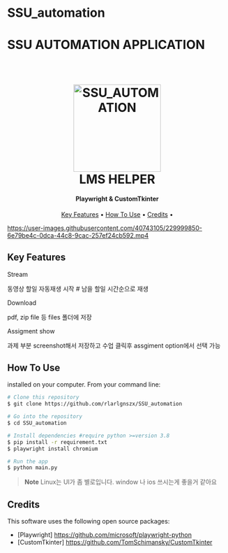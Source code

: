 # SSU_automation
<h1>SSU AUTOMATION APPLICATION</h1>
<h1 align="center">
  <br>
  <a href="http://www.amitmerchant.com/electron-markdownify"><img src="https://user-images.githubusercontent.com/40743105/229996166-6b76d8f1-40e6-4428-9efe-aa641d3073f3.png" alt="SSU_AUTOMATION" width="200"></a>
  <br>
  LMS HELPER
  <br>
</h1>

<h4 align="center">Playwright & CustomTkinter</h4>


<p align="center">
  <a href="#key-features">Key Features</a> •
  <a href="#how-to-use">How To Use</a> •
  <a href="#credits">Credits</a> •
</p>




https://user-images.githubusercontent.com/40743105/229999850-6e79be4c-0dca-44c8-9cac-257ef24cb592.mp4





## Key Features
Stream 
<div>
동영상 할일 자동재생 시작 # 남을 할일 시간순으로 재생
</div>

Download 
<div>
pdf, zip file 등 files 폴더에 저장
</div>

Assigment show 
<div>
과제 부분 screenshot해서 저장하고 수업 클릭후 assgiment option에서 선택 가능
</div>

## How To Use
installed on your computer. From your command line:

```bash
# Clone this repository
$ git clone https://github.com/rlarlgnszx/SSU_automation

# Go into the repository
$ cd SSU_automation

# Install dependencies #require python >=version 3.8
$ pip install -r requirement.txt
$ playwright install chromium

# Run the app
$ python main.py
```

> **Note**
> Linux는 UI가 좀 별로입니다. window 나 ios 쓰시는게 좋을거 같아요

## Credits

This software uses the following open source packages:

 - [Playwright] https://github.com/microsoft/playwright-python
 - [CustomTkinter] https://github.com/TomSchimansky/CustomTkinter

